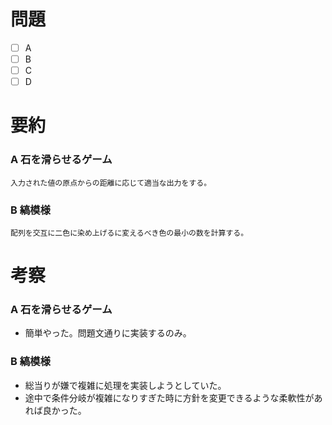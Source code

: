 # 問題
* [ ] A
* [ ] B
* [ ] C
* [ ] D

# 要約
### A 石を滑らせるゲーム
```text
入力された値の原点からの距離に応じて適当な出力をする。
```

### B 縞模様
```text
配列を交互に二色に染め上げるに変えるべき色の最小の数を計算する。
```

# 考察
### A 石を滑らせるゲーム
- 簡単やった。問題文通りに実装するのみ。

### B 縞模様
- 総当りが嫌で複雑に処理を実装しようとしていた。
- 途中で条件分岐が複雑になりすぎた時に方針を変更できるような柔軟性があれば良かった。
